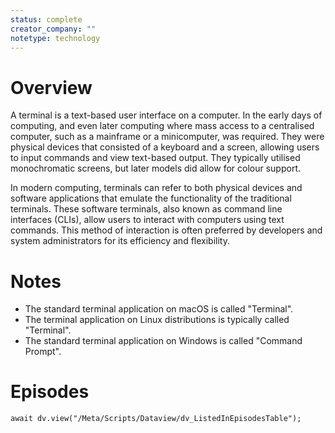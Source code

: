 ```yaml
---
status: complete
creator_company: ""
notetype: technology
---
```

# Overview
A terminal is a text-based user interface on a computer. In the early days of computing, and even later computing where mass access to a centralised computer, such as a mainframe or a minicomputer, was required. They were physical devices that consisted of a keyboard and a screen, allowing users to input commands and view text-based output. They typically utilised monochromatic screens, but later models did allow for colour support.

In modern computing, terminals can refer to both physical devices and software applications that emulate the functionality of the traditional terminals. These software terminals, also known as command line interfaces (CLIs), allow users to interact with computers using text commands. This method of interaction is often preferred by developers and system administrators for its efficiency and flexibility.

# Notes
- The standard terminal application on macOS is called "Terminal".
- The terminal application on Linux distributions is typically called "Terminal".
- The standard terminal application on Windows is called "Command Prompt".

# Episodes
```dataviewjs
await dv.view("/Meta/Scripts/Dataview/dv_ListedInEpisodesTable");
```
